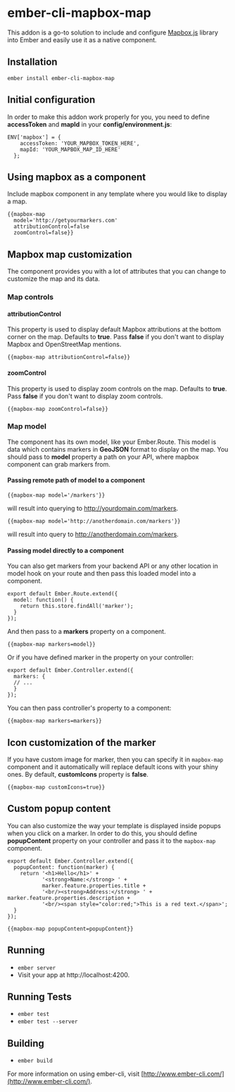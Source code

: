 # ember-cli-mapbox-map

This addon is a go-to solution to include and configure [Mapbox.js](https://www.mapbox.com/mapbox.js/) library into Ember and easily use it as a native component.

## Installation

```
ember install ember-cli-mapbox-map
```

## Initial configuration
In order to make this addon work properly for you, you need to define __accessToken__ and __mapId__ in your __config/environment.js__:
```
ENV['mapbox'] = {
    accessToken: 'YOUR_MAPBOX_TOKEN_HERE',
    mapId: 'YOUR_MAPBOX_MAP_ID_HERE'
  };
```

## Using mapbox as a component
Include mapbox component in any template where you would like to display a map.
```
{{mapbox-map
  model='http://getyourmarkers.com'
  attributionControl=false
  zoomControl=false}}
```

## Mapbox map customization
The component provides you with a lot of attributes that you can change to customize the map and its data.

### Map controls
#### attributionControl
This property is used to display default Mapbox attributions at the bottom corner on the map. Defaults to __true__. Pass __false__ if you don't want to display Mapbox and OpenStreetMap mentions.
```
{{mapbox-map attributionControl=false}}
```
#### zoomControl
This property is used to display zoom controls on the map. Defaults to __true__. Pass __false__ if you don't want to display zoom controls.
```
{{mapbox-map zoomControl=false}}
```

### Map model
The component has its own model, like your Ember.Route. This model is data which contains markers in __GeoJSON__ format to display on the map. You should pass to __model__ property a path on your API, where mapbox component can grab markers from.

#### Passing remote path of model to a component
```
{{mapbox-map model='/markers'}}
```
will result into querying to http://yourdomain.com/markers.
```
{{mapbox-map model='http://anotherdomain.com/markers'}}
```
will result into query to http://anotherdomain.com/markers.

#### Passing model directly to a component
You can also get markers from your backend API or any other location in model hook on your route and then pass this loaded model into a component.
```
export default Ember.Route.extend({
  model: function() {
    return this.store.findAll('marker');
  }
});
```
And then pass to a __markers__ property on a component.
```
{{mapbox-map markers=model}}
```
Or if you have defined marker in the property on your controller:
```
export default Ember.Controller.extend({
  markers: {
  // ...
  }
});
```
You can then pass controller's property to a component:
```
{{mapbox-map markers=markers}}
```

## Icon customization of the marker
If you have custom image for marker, then you can specify it in `mapbox-map` component and it automatically will replace default icons with your shiny ones. By default, __customIcons__ property is __false__.
```
{{mapbox-map customIcons=true}}
```

## Custom popup content
You can also customize the way your template is displayed inside popups when you click on a marker. In order to do this, you should define __popupContent__ property on your controller and pass it to the `mapbox-map` component.
```
export default Ember.Controller.extend({
  popupContent: function(marker) {
    return '<h1>Hello</h1>' +
           '<strong>Name:</strong> ' +
           marker.feature.properties.title +
           '<br/><strong>Address:</strong> ' + marker.feature.properties.description +
           '<br/><span style="color:red;">This is a red text.</span>';
  }
});
```
```
{{mapbox-map popupContent=popupContent}}
```

## Running

* `ember server`
* Visit your app at http://localhost:4200.

## Running Tests

* `ember test`
* `ember test --server`

## Building

* `ember build`

For more information on using ember-cli, visit [http://www.ember-cli.com/](http://www.ember-cli.com/).
